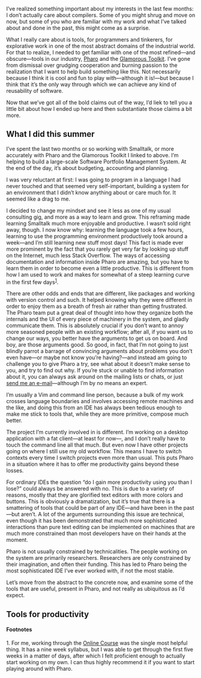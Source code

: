 I’ve realized something important about my interests in the last few months: I
don’t actually care about compilers. Some of you might shrug and move on now,
but some of you who are familiar with my work and what I’ve talked about and
done in the past, this might come as a surprise.

What I really care about is tools, for programmers and tinkerers, for
explorative work in one of the most abstract domains of the industrial world.
For that to realize, I needed to get familiar with one of the most refined—and
obscure—tools in our industry, [Pharo](https://pharo.org) and the [Glamorous
Toolkit](https://gtoolkit.org). I’ve gone from dismissal over grudging
cooperation and burning passion to the realization that I want to help build
something like this. Not necessarily because I think it is cool and fun to play
with—although it is!—but because I think that it’s the only way through which
we can achieve any kind of reusability of software.

Now that we’ve got all of the bold claims out of the way, I’d liek to tell you
a little bit about how I ended up here and then substantiate those claims a bit
more.

## What I did this summer

I’ve spent the last two months or so working with Smalltalk, or more accurately
with Pharo and the Glamorous Toolkit I linked to above. I’m helping to build a
large-scale Software Portfolio Management System. At the end of the day, it’s
about budgeting, accounting and planning.

I was very reluctant at first: I was going to program in a language I had never
touched and that seemed very self-important, building a system for an
environment that I didn’t know anything about or care much for. It seemed like
a drag to me.

I decided to change my mindset and see it less as one of my usual consulting
gig, and more as a way to learn and grow. This reframing made learning
Smalltalk much more enjoyable and productive. I wasn’t sold right away, though.
I now know why: learning the language took a few hours, learning to use the
programming environment productively took around a week—and I’m still learning
new stuff most days! This fact is made ever more prominent by the fact that you
rarely get very far by looking up stuff on the Internet, much less Stack
Overflow. The ways of accessing documentation and information inside Pharo are
amazing, but you have to learn them in order to become even a little
productive. This is different from how I am used to work and makes for somewhat
of a steep learning curve in the first few days<sup><a href="#1">1</a></sup>.

There are other odds and ends that are different, like packages and working
with version control and such. It helped knowing why they were different in
order to enjoy them as a breath of fresh air rather than getting frustrated.
The Pharo team put a great deal of thought into how they organize both the
internals and the UI of every piece of machinery in the system, and gladly
communicate them. This is absolutely crucial if you don’t want to annoy more
seasoned people with an existing workflow; after all, if you want us to change
our ways, you better have the arguments to get us on board. And boy, are those
arguments good. So good, in fact, that I’m not going to just blindly parrot a
barrage of convincing arguments about problems you don’t even have—or maybe not
know you’re having?—and instead am going to challenge you to give Pharo a try,
see what about it doesn’t make sense to you, and try to find out why. If you’re
stuck or unable to find information about it, you can always ask around on the
mailing lists or chats, or just [send me an
e-mail](mailto:veit@veitheller.de)—although I’m by no means an expert.

I’m usually a Vim and command line person, because a bulk of my work crosses
language boundaries and involves accessing remote machines and the like, and
doing this from an IDE has always been tedious enough to make me stick to tools
that, while they are more primitive, compose much better.

The project I’m currently involved in is different. I’m working on a desktop
application with a fat client—at least for now—, and I don’t really have to
touch the command line all that much. But even now I have other projects
going on where I still use my old workflow. This means I have to switch
contexts every time I switch projects even more than usual. This puts Pharo in
a situation where it has to offer me productivity gains beyond these losses.

For ordinary IDEs the question “do I gain more productivity using you than I
lose?” could always be answered with no. This is due to a variety of reasons,
mostly that they are glorified text editors with more colors and buttons. This
is obviously a dramatization, but it’s true that there is a smattering of tools
that could be part of any IDE—and have been in the past—but aren’t. A lot of
the arguments surrounding this issue are technical, even though it has been
demonstrated that much more sophisticated interactions than pure text editing
can be implemented on machines that are much more constrained than most
developers have on their hands at the moment.

Pharo is not usually constrained by technicalities. The people working on the
system are primarily researchers. Researchers are only constrained by their
imagination, and often their funding. This has led to Pharo being the most
sophisticated IDE I’ve ever worked with, if not the most stable.

Let’s move from the abstract to the concrete now, and examine some of the tools
that are useful, present in Pharo, and not really as ubiquitous as I’d expect.

## Tools for productivity

#### Footnotes

<span id="1">1.</span> For me, working through the [Online
 Course](https://mooc.pharo.org/) was the single most helpful thing. It has a
nine week syllabus, but I was able to get through the first five weeks in a
matter of days, after which I felt proficient enough to actually start working
on my own. I can thus highly recommend it if you want to start playing around
with Pharo.
